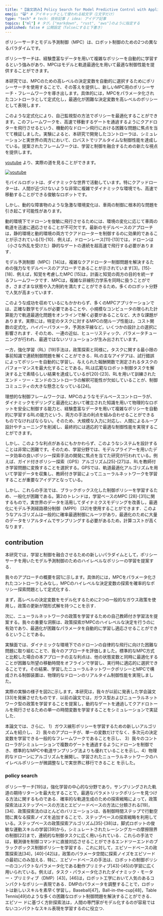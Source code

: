 ```yaml
---
title: "【論文読み】Policy Search for Model Predictive Control with Application to Agile Drone Flight" # 記事のタイトル
emoji: "😸" # アイキャッチとして使われる絵文字（1文字だけ）
type: "tech" # tech: 技術記事 / idea: アイデア記事
topics: ["ml"] # タグ。["markdown", "rust", "aws"]のように指定する
published: false # 公開設定（falseにすると下書き）
---
```


ポリシーサーチとモデル予測制御（MPC）は、ロボット制御のための2つの異なるパラダイムです。

ポリシーサーチは、経験豊富なデータを用いて複雑なポリシーを自動的に学習するという強みがあり、MPCはモデルと軌道最適化を用いて最適な制御性能を提供することができます。

本研究では、MPCのための高レベルの決定変数を自動的に選択するためにポリシーサーチを使用することで、その答えを提供し、新しいMPC用のポリシーサーチ・フレームワークを導き出します。具体的には，MPCをパラメータ化されたコントローラとして定式化し，最適化が困難な決定変数を高レベルのポリシーとして表現します．

このような定式化により、自己監視型の方法でポリシーを最適化することができます。このフレームワークを、高速で移動するゲートを通過するようにクアドロターを飛行させるという、機動的なドローン飛行における困難な問題に焦点を当てて検証しました。実験によると、本研究で開発したコントローラは、シミュレーションと実世界の両方において、ロバストでリアルタイムな制御性能を達成している。提案されたフレームワークは、学習と制御を融合するための新たな視点を提供します。

[youtube](https://www.youtube.com/watch?v=Qei7oGiEIxY) より、実際の道を見ることができます。

[![youtube](https://img.youtube.com/vi/Qei7oGiEIxY/0.jpg)](https://www.youtube.com/watch?v=Qei7oGiEIxY)

モバイルロボットは、ダイナミックな世界で活動しています。特にクアッドローターは、人間が近づけないような非常に複雑でダイナミックな環境でも、高速で移動することができる俊敏なロボットです。

しかし、動的な障害物のような急激な環境変化は、車両の制御に根本的な問題を引き起こす可能性があります。


動的環境下でドローンを俊敏に飛行させるためには、環境の変化に応じて車両の軌道を迅速に適応させることが不可欠です。最新のモデルベースのアプローチは，静的環境と動的環境の両方でクアドローターを制御するのに効果的であることが示されている[1]-[10]．例えば，ドローンレース[11]-[13]では，ドローンは（小さな外乱を受けた）静的なゲートの連続を超高速で飛行する必要があります．

モデル予測制御（MPC）[14]は，複雑なクアドローター制御問題を解決するための強力なモデルベースのアプローチであることが示されています[3]，[15]-[18]．例えば，知覚を考慮したMPC [15]は，計画と知覚の両方の目的を統一するフレームワークです．MPCは，複雑な非線形力学系を同時に扱うことができ，さまざまな状態や入力制約を満たすことができるため，多くのロボット分野で人気が高まっています．

このような成功を収めているにもかかわらず、多くのMPCアプリケーションでは、正確な数学モデルが必要であることや、小規模なコンピュータの限られた計算能力で軌道最適化問題をオンラインで解く必要があることなど、大きな課題があります。実際には，特定のタスクに対するMPCの閉ループ性能は，コスト関数の定式化，ハイパーパラメータ，予測水平線など，いくつかの設計上の選択に影響されます．そのため、一連の近似、ヒューリスティック、パラメータチューニングが行われ、最適ではないソリューションが生み出されています。

一方，強化学習（RL）[19]手法は，政策探索と同様に，タスクに関する最小限の事前知識で連続制御問題を解くことができる．RLの主なアイデアは、試行錯誤によってポリシーを自動的に学習し、与えられた報酬関数で測定されるタスクのパフォーマンスを最大化することである。RLは広範なロボット制御タスクを解決する上で素晴らしい結果を達成しているが[20]-[23]、RLを用いて訓練されたエンド・ツー・エンドのコントローラの解釈可能性が欠如していることが、制御コミュニティの大きな懸念となっている[24]。

理想的な制御フレームワークは、MPCのようなモデルベースコントローラが、ダイナミックモデリングと最適化において確立された知識を用いて物理的なロボットを安全に制御する能力と、経験豊富なデータを用いて複雑なポリシーを自動的に学習するRLの能力という、両方の手法の利点を組み合わせることができるものでなければならない。そのため、大規模な入力に対応し、人間によるループ設計やチューニングを削減し、最終的には適応的で最適な制御性能を実現することができます。

しかし、このような利点があるにもかかわらず、このようなシステムを設計することは非常に困難です。そのため、学習分野では、モデルプライアーを用いたデータ効率の良いポリシー探索手法の開発に焦点を当てた研究が行われている。例えば、ガイド付きポリシー探索（GPS）アルゴリズム[25]-[27]は、RLを教師付き学習問題に変換することを選択する。GPSでは、軌道最適化アルゴリズムを用いて学習データを収集し、教師付き学習によってニューラルネットワークを学習することが重要なアイデアとなっている。

しかし、これらの手法では、ブラックボックス化した制御ポリシーを学習するため、一般化が困難である。第2のトレンドは，学習ベースのMPC [28]-[31]に関するもので，実世界のデータを活用してダイナミクスモデリングを改善し，最適化にモデル予測経路積分制御（MPPI） [32]を使用することができます．このようなアルゴリズムは一般的に確率最適制御にルーツがあり，最適化のために大量のデータをリアルタイムでサンプリングする必要があるため，計算コストが高くなります．

## contribution

本研究では，学習と制御を融合させるための新しいパラダイムとして，ポリシーサーチを用いたモデル予測制御のためのハイレベルなポリシーの学習を提案する．

我々のアプローチの概要を図1に示します。具体的には，MPCをパラメータ化されたコントローラとみなし，MPCのハイレベルな決定変数の探索を確率的なポリシー探索問題として定式化する．

まず，高レベルの決定変数をモデル化するために2つの一般的なガウス政策を使用し，政策の更新が閉形式解を持つことを示す．

次に、ニューラルネットワークの政策を学習するための自己教師付き学習法を提案する。我々の重要な洞察は、政策探索がMPCのハイレベルな決定を行うのに有効であり、最適化が困難なパラメータを自動的に学習し適応させることができるということである。

実験面では、ダイナミックな環境下でのドローンの自律的な飛行に向けた困難な問題に取り組むことで、我々のアプローチを評価しました。標準的なMPC方式と比較した場合の本アプローチの主な利点は、他の状態変数と同時に最適化することが困難な所望の移動時間をオフラインで学習し、実行時に適応的に選択できることです。その結果、学習したニューラルネットワークポリシーとMPCで構成される制御装置は、物理的なドローンのリアルタイム制御性能を実現しました。

実際の実験の様子を図2に示します。本研究は，我々が以前に発表した学会論文[33]を発展させたものです．以前の論文では，ガウス型およびニューラルネットワーク型の政策を学習することを提案し，動的なゲートを通過してクアドロトールを飛行させるための単一の時間変数を学習することをシミュレーションで実証した．

本論文では、さらに、
1）ガウス線形ポリシーを学習するための新しいアルゴリズムを紹介し、
2）我々のアプローチが、単一の変数だけでなく、多次元の決定変数を学習できる一般的なフレームワークであることを示し、
3）我々のコントローラがシミュレーションで複数のゲートを通過するようにドローンを制御でき、標準的なMPCや軌道サンプリング法よりも優れていることを示し、4）物理的なドローンにアルゴリズムを展開し、学習されたニューラルネットワークのハイレベルポリシーが微調整なしで実世界に移行できること
を示した。

### policy search

ポリシーサーチ[19]は，強化学習の中心的な分野であり，サンプリングされた軌道の期待リターンを最大化することで，最適なパラメトリックポリシーを見つける方法に関するものである．確率的な軌道生成のための探索戦略によって，政策探索法はステップベースの方法とエピソードベースの方法に分類される[19]，[34]．政策探索法のほとんどのバリエーションは、各制御時間ステップで行動空間に異なる探索ノイズを追加することで、ステップベースの探索戦略を利用している。ステップベースの政策探索アルゴリズム[35]-[38]は，脚式ロボットの俊敏な運動スキルの学習[39]から，シミュレートされたレーシングカーの摩擦限界の制御[22]まで，連続的な制御タスクに広く用いられている．これらの手法では，観測値を制御コマンドに直接対応させることができるエンドツーエンドのブラックボックス制御ポリシーを学習する．これに対して，エピソードベースの政策探索法[34]，[40]-[42]は，政策のパラメータ空間に探索ノイズをエピソードの最初にのみ加える．特に、エピソードベースの手法は、ロボットの制御ポリシーのコンパクトなパラメータ化である動作プリミティブ[43]-[45]の学習に広く用いられている。例えば，タスク・パラメータ化されたダイナミック・モーター・プリミティブ（DMP）[43]，[46]は，ロボット工学において人気のあるコンパクトなポリシー表現である．DMPのパラメータを調整することで，ロボットは新しいスキルを素早く学習し，Baseball[47]，Ball-in-the-cup[48]，Table Tennis[49]のような多くの困難なロボット制御問題を解決することができる．エピソー ドに基づく方針探索法は，人間の専門家がモデル化するのが容易ではないコンパクトなスキル表現を学習するのに役立つ．



